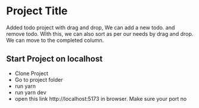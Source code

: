 
# Project Title

Added todo project with drag and drop, We can add a new todo. and remove todo. With this, we can also sort as per our needs by drag and drop. We can move to the completed column.


## Start Project on localhost

- Clone Project
- Go to project folder
- run yarn
- run yarn dev
- open this link http://localhost:5173 in browser. Make sure your port no 
